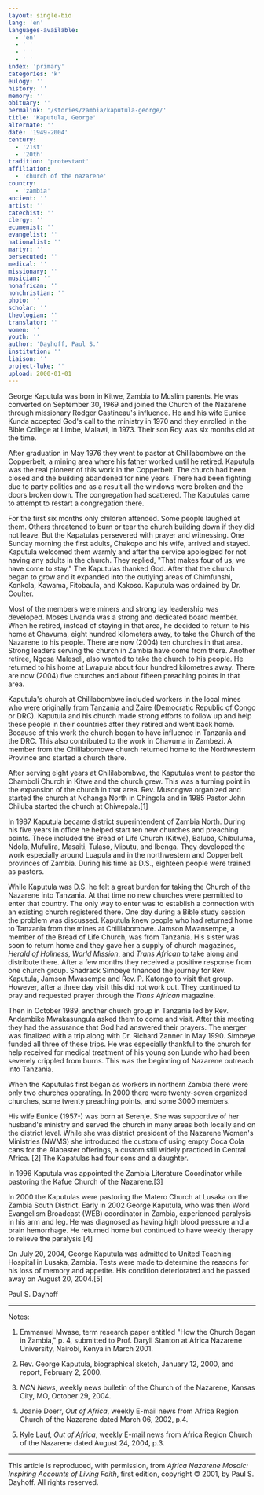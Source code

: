 ```yaml
---
layout: single-bio
lang: 'en'
languages-available:
  - 'en'
  - ' '
  - ' '
  - ' '
index: 'primary'
categories: 'k'
eulogy: ''
history: ''
memory: ''
obituary: ''
permalink: '/stories/zambia/kaputula-george/'
title: 'Kaputula, George'
alternate: ''
date: '1949-2004'
century:
  - '21st'
  - '20th'
tradition: 'protestant'
affiliation:
  - 'church of the nazarene'
country:
  - 'zambia'
ancient: ''
artist: ''
catechist: ''
clergy: ''
ecumenist: ''
evangelist: ''
nationalist: ''
martyr: ''
persecuted: ''
medical: ''
missionary: ''
musician: ''
nonafrican: ''
nonchristian: ''
photo: ''
scholar: ''
theologian: ''
translator: ''
women: ''
youth: ''
author: 'Dayhoff, Paul S.'
institution: ''
liaison: ''
project-luke: ''
upload: 2000-01-01
---
```



George Kaputula was born in Kitwe, Zambia to Muslim parents. He was converted on September 30, 1969 and joined the Church of the Nazarene through missionary Rodger Gastineau's influence.  He and his wife Eunice Kunda accepted God's call to the ministry in 1970 and they enrolled in the Bible College at Limbe, Malawi, in 1973.  Their son Roy was six months old at the time.

After graduation in May 1976 they went to pastor at Chililabombwe on the Copperbelt, a mining area where his father worked until he retired.  Kaputula was the real pioneer of this work in the Copperbelt.  The church had been closed and the building abandoned for nine years.  There had been fighting due to party politics and as a result all the windows were broken and the doors broken down.  The congregation had scattered.  The Kaputulas came to attempt to restart a congregation there.

For the first six months only children attended.  Some people laughed at them.  Others threatened to burn or tear the church building down if they did not leave.  But the Kapatulas persevered with prayer and witnessing.  One Sunday morning the first adults, Chakopo and his wife, arrived and stayed. Kaputula welcomed them warmly and after the service apologized for not having any adults in the church.  They replied, "That makes four of us; we have come to stay." The Kaputulas thanked God.  After that the church began to grow and it expanded into the outlying areas of Chimfunshi, Konkola, Kawama, Fitobaula, and Kakoso.  Kaputula was ordained by Dr. Coulter.

Most of the members were miners and strong lay leadership was developed. Moses Livanda was a strong and dedicated board member.  When he retired, instead of staying in that area, he decided to return to his home at Chavuma, eight hundred kilometers away, to take the Church of the Nazarene to his people.  There are now (2004) ten churches in that area.  Strong leaders serving the church in Zambia have come from there.  Another retiree, Ngosa Maleseli, also wanted to take the church to his people.  He returned to his home at Lwapula about four hundred kilometres away.  There are now (2004) five churches and about fifteen preaching points in that area.

Kaputula's church at Chililabombwe included workers in the local mines who were originally from Tanzania and Zaire (Democratic Republic of Congo or DRC).  Kaputula and his church made strong efforts to follow up and help these people in their countries after they retired and went back home.  Because of this work the church began to have influence in Tanzania and  the DRC.  This also contributed to the work in Chavuma in Zambezi. A member from the Chililabombwe church returned home to the Northwestern Province and started a church there.

After serving eight years at Chililabombwe, the Kaputulas went to pastor the Chamboli Church in Kitwe and the church grew. This was a turning point in the expansion of the church in that area. Rev. Musongwa organized and started the church at Nchanga North in Chingola and in 1985 Pastor John Chiluba started the church at Chiwepala.[1]

In 1987 Kaputula became district superintendent of Zambia North.  During his five years in office he helped start ten new churches and preaching points.  These included the Bread of Life Church (Kitwe), Baluba, Chibuluma, Ndola, Mufulira, Masaiti, Tulaso, Miputu, and Ibenga. They developed the work especially around Luapula and in the northwestern and Copperbelt provinces of  Zambia. During his time as D.S.,  eighteen people were trained as pastors.

While Kaputula was D.S. he felt a great burden for taking the Church of the Nazarene into Tanzania.  At that time no new churches were permitted to enter that country.  The only way to enter was to establish a connection with an existing church registered there.  One day during a Bible study session the problem was discussed.  Kaputula knew people who had returned home to Tanzania from the mines at Chililabombwe.  Jamson Mwansempe, a member of the Bread of Life Church, was from Tanzania.  His sister was soon to return home and they gave her a supply of church magazines, *Herald of Holiness*, *World Mission*, and *Trans African* to take along and distribute there.  After a few months they received a positive response from one church group.  Shadrack Simbeye financed the journey for Rev. Kaputula,  Jamson Mwasempe and Rev. P. Katongo to visit that group.  However, after a three day visit this did not work out.  They continued  to pray and requested prayer through the *Trans African* magazine.

Then in October 1989, another church group in Tanzania led by Rev. Andambike Mwakasungula asked them to come and visit.  After this meeting they had the assurance that God had answered their prayers.  The merger was finalized with a trip along with Dr. Richard Zanner in May 1990.  Simbeye funded all three of these trips.  He was especially thankful to the church for help received for medical treatment of his young son Lunde who had been  severely crippled from burns.  This was the beginning of Nazarene outreach into Tanzania.

When the Kaputulas first began as workers in northern Zambia there were only two churches operating. In 2000 there were twenty-seven organized churches, some twenty preaching points, and some 3000 members.

His wife  Eunice (1957-) was born at Serenje. She was supportive of her husband's ministry and served the church in many areas both locally and on the district level. While she was district president of the Nazarene Women's Ministries (NWMS) she introduced the custom of using empty Coca Cola cans for the Alabaster offerings, a custom still widely practiced in Central Africa. [2]
The Kapatulas had four sons and a daughter.

In 1996 Kaputula was appointed the Zambia Literature Coordinator while pastoring the Kafue Church of the Nazarene.[3]

In 2000 the Kaputulas were pastoring the Matero Church at Lusaka on the Zambia South District.  Early in 2002 George Kaputula, who was then Word Evangelism Broadcast (WEB) coordinator in Zambia, experienced paralysis in his arm and leg. He was diagnosed as having high blood pressure and a brain hemorrhage.  He returned home but continued to have weekly therapy to relieve the paralysis.[4]

On July 20, 2004, George Kaputula was admitted to United Teaching Hospital in Lusaka, Zambia.  Tests were made to determine the reasons for his loss of memory and appetite.  His condition deteriorated and he passed away on August 20, 2004.[5]

Paul S. Dayhoff

---

Notes:

1.   Emmanuel Mwase, term research paper entitled "How the Church Began in Zambia," p. 4, submitted to Prof. Daryll Stanton at Africa Nazarene University, Nairobi, Kenya in March 2001.

2.  Rev. George Kaputula, biographical sketch, January 12, 2000, and report, February 2, 2000.

3.   *NCN News*, weekly news bulletin of the Church of the Nazarene, Kansas City, MO, October 29, 2004.

4.  Joanie Doerr,  *Out of Africa*, weekly E-mail news from Africa Region Church of the Nazarene dated March 06, 2002, p.4.

5.  Kyle Lauf, *Out of Africa*,  weekly E-mail news from Africa Region Church of the Nazarene dated August 24, 2004, p.3.

---

This article is reproduced, with permission, from *Africa Nazarene Mosaic: Inspiring Accounts of Living Faith*, first edition, copyright &copy; 2001, by Paul S. Dayhoff.  All rights reserved.